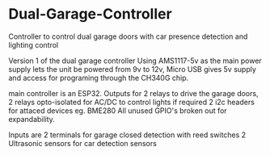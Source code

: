 # Dual-Garage-Controller
Controller to control dual garage doors with car presence detection and lighting control

Version 1 of the dual garage controller 
Using AMS1117-5v as the main power supply lets the unit be powered from 9v to 12v, Micro USB gives 5v supply and access for programing through the CH340G chip.

main controller is an ESP32.
Outputs for 2 relays to drive the garage doors, 2 relays opto-isolated for AC/DC to control lights if required
2 i2c headers for attaced devices eg. BME280
All unused GPIO's broken out for expandability.

Inputs are 2 terminals for garage closed detection with reed switches 
2 Ultrasonic sensors for car detection sensors
